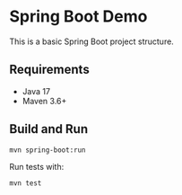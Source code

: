 # Spring Boot Demo

This is a basic Spring Boot project structure.

## Requirements

- Java 17
- Maven 3.6+

## Build and Run

```bash
mvn spring-boot:run
```

Run tests with:

```bash
mvn test
```
